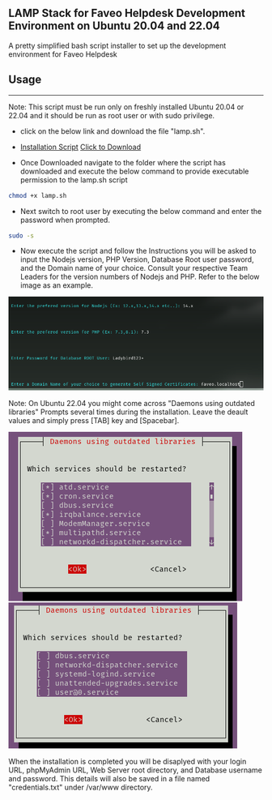 ## LAMP Stack for Faveo Helpdesk Development Environment on Ubuntu 20.04 and 22.04

A pretty simplified bash script installer to set up the development environment for Faveo Helpdesk 

## Usage
___

Note: This script must be run only on freshly installed Ubuntu 20.04 or 22.04 and it should be run as root user or with sudo privilege.

* click on the below link and download the file "lamp.sh".

* [Installation Script](https://github.com/ladybirdweb/faveo-dev-lamp-stack/blob/main/contents/lamp.sh)
<a href="https://github.com/ladybirdweb/faveo-dev-lamp-stack/blob/main/contents/lamp.sh" download>Click to Download</a>

* Once Downloaded navigate to the folder where the script has downloaded and execute the below command to provide executable permission to the lamp.sh script

```sh
chmod +x lamp.sh
```
* Next switch to root user by executing the below command and enter the password when prompted.
```sh
sudo -s
```
* Now execute the script and follow the Instructions you will be asked to input the Nodejs version, PHP Version, Database Root user password, and the Domain name of your choice. Consult your respective Team Leaders for the version numbers of Nodejs and PHP. Refer to the below image as an example.

<img src="/contents/prompt.png" alt="Prompt"/>

Note: On Ubuntu 22.04 you might come across "Daemons using outdated libraries" Prompts several times during the installation. Leave the deault values and simply press [TAB] key and [Spacebar].

<img src="/contents/needrestartprompt1.png" alt="Prompt"/>
<img src="/contents/needrestartprompt2.png" alt="Prompt"/>

When the installation is completed you will be disaplyed with your login URL, phpMyAdmin URL, Web Server root directory, and Database username and password. This details will also be saved in a file named "credentials.txt" under /var/www directory. 